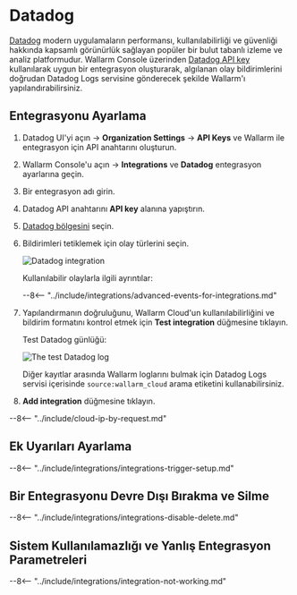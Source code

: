 # Datadog

[Datadog](https://www.datadoghq.com/) modern uygulamaların performansı, kullanılabilirliği ve güvenliği hakkında kapsamlı görünürlük sağlayan popüler bir bulut tabanlı izleme ve analiz platformudur. Wallarm Console üzerinden [Datadog API key](https://docs.datadoghq.com/account_management/api-app-keys/) kullanılarak uygun bir entegrasyon oluşturarak, algılanan olay bildirimlerini doğrudan Datadog Logs servisine gönderecek şekilde Wallarm'ı yapılandırabilirsiniz.

## Entegrasyonu Ayarlama

1. Datadog UI'yi açın → **Organization Settings** → **API Keys** ve Wallarm ile entegrasyon için API anahtarını oluşturun.
1. Wallarm Console'u açın → **Integrations** ve **Datadog** entegrasyon ayarlarına geçin.
1. Bir entegrasyon adı girin.
1. Datadog API anahtarını **API key** alanına yapıştırın.
1. [Datadog bölgesini](https://docs.datadoghq.com/getting_started/site/) seçin.
1. Bildirimleri tetiklemek için olay türlerini seçin.

    ![Datadog integration](../../../images/user-guides/settings/integrations/add-datadog-integration.png)

    Kullanılabilir olaylarla ilgili ayrıntılar:

    --8<-- "../include/integrations/advanced-events-for-integrations.md"

1. Yapılandırmanın doğruluğunu, Wallarm Cloud'un kullanılabilirliğini ve bildirim formatını kontrol etmek için **Test integration** düğmesine tıklayın.

    Test Datadog günlüğü:

    ![The test Datadog log](../../../images/user-guides/settings/integrations/test-datadog-vuln-detected.png)

    Diğer kayıtlar arasında Wallarm loglarını bulmak için Datadog Logs servisi içerisinde `source:wallarm_cloud` arama etiketini kullanabilirsiniz.

1. **Add integration** düğmesine tıklayın.

--8<-- "../include/cloud-ip-by-request.md"

## Ek Uyarıları Ayarlama

--8<-- "../include/integrations/integrations-trigger-setup.md"

## Bir Entegrasyonu Devre Dışı Bırakma ve Silme

--8<-- "../include/integrations/integrations-disable-delete.md"

## Sistem Kullanılamazlığı ve Yanlış Entegrasyon Parametreleri

--8<-- "../include/integrations/integration-not-working.md"
